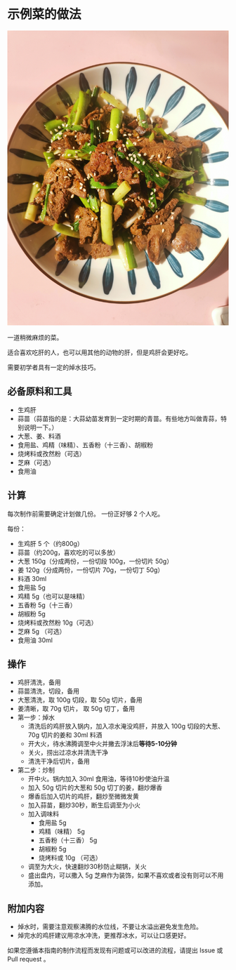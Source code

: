 # 示例菜的做法

![小炒鸡肝](./成品.jpg)

一道稍微麻烦的菜。

适合喜欢吃肝的人，也可以用其他的动物的肝，但是鸡肝会更好吃。

需要初学者具有一定的焯水技巧。

## 必备原料和工具

- 生鸡肝
- 蒜苗（蒜苗指的是：大蒜幼苗发育到一定时期的青苗。有些地方叫做青蒜，特别说明一下。）
- 大葱、姜、料酒
- 食用盐、鸡精（味精）、五香粉（十三香）、胡椒粉
- 烧烤料或孜然粉（可选）
- 芝麻（可选）
- 食用油

## 计算

每次制作前需要确定计划做几份。
一份正好够 2 个人吃。

每份：

- 生鸡肝 5 个（约800g）
- 蒜苗（约200g，喜欢吃的可以多放）
- 大葱 150g（分成两份，一份切段 100g，一份切片 50g）
- 姜 120g（分成两份，一份切片 70g，一份切丁 50g）
- 料酒 30ml
- 食用盐 5g
- 鸡精 5g（也可以是味精）
- 五香粉 5g（十三香）
- 胡椒粉 5g
- 烧烤料或孜然粉 10g（可选）
- 芝麻 5g （可选）
- 食用油 30ml

## 操作

- 鸡肝清洗，备用
- 蒜苗清洗，切段，备用
- 大葱清洗，取 100g 切段，取 50g 切片，备用
- 姜清晰，取 70g 切片， 取 50g 切丁，备用
- 第一步：焯水
  - 清洗后的鸡肝放入锅内，加入凉水淹没鸡肝，并放入 100g 切段的大葱、70g 切片的姜和 30ml 料酒
  - 开大火，待水沸腾调至中火并撇去浮沫后**等待5-10分钟**
  - 关火，捞出过凉水并清洗干净
  - 清洗干净后切片，备用
- 第二步：炒制
  - 开中火。锅内加入 30ml 食用油，等待10秒使油升温
  - 加入 50g 切片的大葱和 50g 切丁的姜，翻炒爆香
  - 爆香后加入切片的鸡肝，翻炒至微微发黄
  - 加入蒜苗，翻炒30秒，断生后调至为小火
  - 加入调味料
    - 食用盐 5g
    - 鸡精（味精） 5g
    - 五香粉（十三香） 5g
    - 胡椒粉 5g
    - 烧烤料或 10g （可选）
  - 调至为大火，快速翻炒30秒防止糊锅，关火
  - 盛出盘内，可以撒入 5g 芝麻作为装饰，如果不喜欢或者没有则可以不用添加。

## 附加内容

- 焯水时，需要注意观察沸腾的水位线，不要让水溢出避免发生危险。
- 焯完水的鸡肝建议用凉水冲洗，更推荐冰水，可以让口感更好。

如果您遵循本指南的制作流程而发现有问题或可以改进的流程，请提出 Issue 或 Pull request 。
